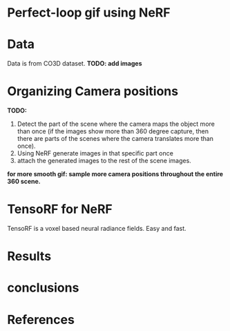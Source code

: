 # Perfect-loop gif using NeRF



# Data
Data is from CO3D dataset.
**TODO: add images**

# Organizing Camera positions
**TODO:**
1) Detect the part of the scene where the camera maps the object more than once (if the images show more than 360 degree capture, then there are parts of the scenes where the camera translates more than once).
2) Using NeRF generate images in that specific part once
3) attach the generated images to the rest of the scene images.

   
**for more smooth gif: sample more camera positions throughout the entire 360 scene.**

# TensoRF for NeRF
TensoRF is a voxel based neural radiance fields. Easy and fast.

# Results

# conclusions

# References
